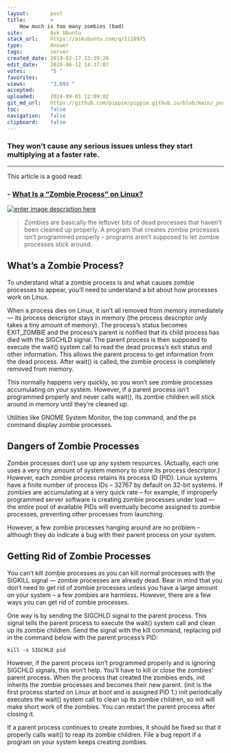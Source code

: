 ```yaml
---
layout:       post
title:        >
    How much is too many zombies (bad)
site:         Ask Ubuntu
stack_url:    https://askubuntu.com/q/1118975
type:         Answer
tags:         server
created_date: 2019-02-17 13:39:20
edit_date:    2020-06-12 14:37:07
votes:        "5 "
favorites:    
views:        "3,693 "
accepted:     
uploaded:     2024-09-01 12:09:02
git_md_url:   https://github.com/pippim/pippim.github.io/blob/main/_posts/2019/2019-02-17-How-much-is-too-many-zombies-_bad_.md
toc:          false
navigation:   false
clipboard:    false
---
```


### They won't cause any serious issues unless they start multiplying at a faster rate.


----------


This article is a good read:

### - [What Is a “Zombie Process” on Linux?][1]

[![enter image description here][2]][2]

> Zombies are basically the leftover bits of dead processes that haven’t  
> been cleaned up properly. A program that creates zombie processes  
> isn’t programmed properly – programs aren’t supposed to let zombie  
> processes stick around.  

## What’s a Zombie Process?

To understand what a zombie process is and what causes zombie processes to appear, you’ll need to understand a bit about how processes work on Linux.

When a process dies on Linux, it isn’t all removed from memory immediately — its process descriptor stays in memory (the process descriptor only takes a tiny amount of memory). The process’s status becomes EXIT_ZOMBIE and the process’s parent is notified that its child process has died with the SIGCHLD signal. The parent process is then supposed to execute the wait() system call to read the dead process’s exit status and other information. This allows the parent process to get information from the dead process. After wait() is called, the zombie process is completely removed from memory.

This normally happens very quickly, so you won’t see zombie processes accumulating on your system. However, if a parent process isn’t programmed properly and never calls wait(), its zombie children will stick around in memory until they’re cleaned up.

Utilities like GNOME System Monitor, the top command, and the ps command display zombie processes.

## Dangers of Zombie Processes

Zombie processes don’t use up any system resources. (Actually, each one uses a very tiny amount of system memory to store its process descriptor.) However, each zombie process retains its process ID (PID). Linux systems have a finite number of process IDs – 32767 by default on 32-bit systems. If zombies are accumulating at a very quick rate – for example, if improperly programmed server software is creating zombie processes under load — the entire pool of available PIDs will eventually become assigned to zombie processes, preventing other processes from launching.

However, a few zombie processes hanging around are no problem – although they do indicate a bug with their parent process on your system.

## Getting Rid of Zombie Processes

You can’t kill zombie processes as you can kill normal processes with the SIGKILL signal — zombie processes are already dead. Bear in mind that you don’t need to get rid of zombie processes unless you have a large amount on your system – a few zombies are harmless. However, there are a few ways you can get rid of zombie processes.

One way is by sending the SIGCHLD signal to the parent process. This signal tells the parent process to execute the wait() system call and clean up its zombie children. Send the signal with the kill command, replacing pid in the command below with the parent process’s PID:

``` 
kill -s SIGCHLD pid
```

However, if the parent process isn’t programmed properly and is ignoring SIGCHLD signals, this won’t help. You’ll have to kill or close the zombies’ parent process. When the process that created the zombies ends, init inherits the zombie processes and becomes their new parent. (init is the first process started on Linux at boot and is assigned PID 1.) init periodically executes the wait() system call to clean up its zombie children, so init will make short work of the zombies. You can restart the parent process after closing it.

If a parent process continues to create zombies, it should be fixed so that it properly calls wait() to reap its zombie children. File a bug report if a program on your system keeps creating zombies.


  [1]: https://www.howtogeek.com/119815/htg-explains-what-is-a-zombie-process-on-linux/
  [2]: https://pippim.github.io/assets/img/posts/2019/FasNG.jpg
